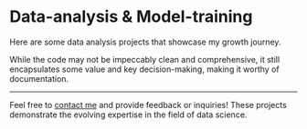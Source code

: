 # Data-analysis & Model-training

Here are some data analysis projects that showcase my growth journey.

While the code may not be impeccably clean and comprehensive, it still encapsulates some value and key decision-making, making it worthy of documentation.

--- 

Feel free to [contact me](mailto:xiangyi.huang0213@gmail.com) and provide feedback or inquiries! These projects demonstrate the evolving expertise in the field of data science.
